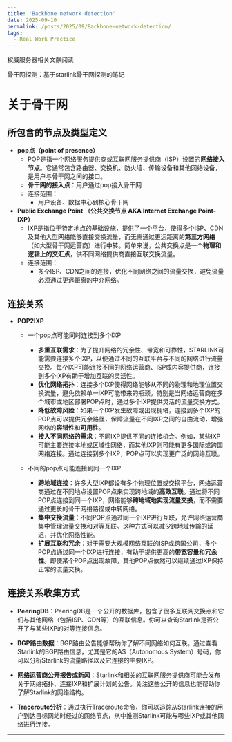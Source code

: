 ```yaml
---
title: 'Backbone network detection'
date: 2025-09-10
permalink: /posts/2025/09/Backbone-network-detection/
tags:
  - Real Work Practice
---
```


权威服务器相关文献阅读

骨干网探测：基于starlink骨干网探测的笔记



# 关于骨干网

## 所包含的节点及类型定义

* **pop点（point of presence）**
  * POP是指一个网络服务提供商或互联网服务提供商（ISP）设置的**网络接入节点**。它通常包含路由器、交换机、防火墙、传输设备和其他网络设备，是用户与骨干网之间的接口。
  * **骨干网的接入点**：用户通过pop接入骨干网
  * 连接范围：
    * 用户设备、数据中心到核心骨干网
* **Public Exchange Point （公共交换节点 AKA   Internet Exchange Point-IXP）**
  * IXP是指位于特定地点的基础设施，提供了一个平台，使得多个ISP、CDN及其他大型网络能够直接交换流量，而无需通过更远距离的**第三方网络**（如大型骨干网运营商）进行中转。简单来说，公共交换点是一个**物理和逻辑上的交汇点**，供不同网络提供商直接互联交换流量。
  * 连接范围：
    * 多个ISP、CDN之间的连接，优化不同网络之间的流量交换，避免流量必须通过更远距离的中介网络。

## 连接关系

* **POP2IXP**

  * 一个pop点可能同时连接到多个IXP
    * **多重互联需求**：为了提升网络的冗余性、带宽和可靠性，STARLINK可能需要连接多个IXP，以便通过不同的互联平台与不同的网络进行流量交换。每个IXP可能连接不同的网络运营商、ISP或内容提供商，连接到多个IXP有助于增加互联的灵活性。
    * **优化网络拓扑**：连接多个IXP使得网络能够从不同的物理和地理位置交换流量，避免依赖单一IXP可能带来的瓶颈。特别是当网络运营商在多个城市或地区部署POP点时，通过多个IXP提供灵活的流量交换方式。
    * **降低故障风险**：如果一个IXP发生故障或出现拥堵，连接到多个IXP的POP点可以提供冗余路径，保障流量在不同IXP之间的自由流动，增强网络的**容错性**和**可用性**。
    * **接入不同网络的需求**：不同IXP提供不同的连接机会。例如，某些IXP可能主要连接本地或区域性网络，而其他IXP则可能有更多国际或跨国网络连接。通过连接到多个IXP，POP点可以实现更广泛的网络互联。

  * 不同的pop点可能连接到同一个IXP
    * **跨地域连接**：许多大型IXP都设有多个物理位置或交换平台，网络运营商通过在不同地点设置POP点来实现跨地域的**高效互联**。通过将不同POP点连接到同一个IXP，网络能够**跨地域地实现流量交换**，而不需要通过更长的骨干网络路径或中转网络。
    * **集中交换流量**：不同POP点通过同一个IXP进行互联，允许网络运营商集中管理流量交换和对等互联。这种方式可以减少跨地域传输的延迟，并优化网络性能。
    * **扩展互联和冗余**：对于需要大规模网络互联的ISP或跨国公司，多个POP点通过同一个IXP进行连接，有助于提供更高的**带宽容量**和**冗余性**。即使某个POP点出现故障，其他POP点依然可以继续通过IXP保持正常的流量交换。

## 连接关系收集方式

* **PeeringDB**：PeeringDB是一个公开的数据库，包含了很多互联网交换点和它们与其他网络（包括ISP、CDN等）的互联信息。你可以查询Starlink是否公开了与某些IXP的对等连接信息。

* **BGP路由数据**：BGP路由公告能够帮助你了解不同网络如何互联。通过查看Starlink的BGP路由信息，尤其是它的AS（Autonomous System）号码，你可以分析Starlink的流量路径以及它连接的主要IXP。

* **网络运营商公开报告或新闻**：Starlink和相关的互联网服务提供商可能会发布关于网络拓扑、连接IXP和扩展计划的公告。关注这些公开的信息也能帮助你了解Starlink的网络结构。

* **Traceroute分析**：通过执行Traceroute命令，你可以追踪从Starlink连接的用户到达目标网站时经过的网络节点，从中推测Starlink可能与哪些IXP或其他网络进行连接。






------

